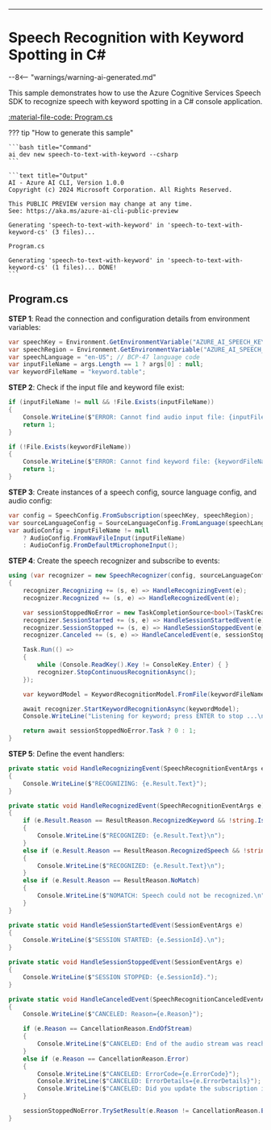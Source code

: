 ---
# Speech Recognition with Keyword Spotting in C\#

--8<-- "warnings/warning-ai-generated.md"

This sample demonstrates how to use the Azure Cognitive Services Speech SDK to recognize speech with keyword spotting in a C# console application.

[:material-file-code: Program.cs](https://raw.githubusercontent.com/robch/book-of-ai/main/docs/samples/speech-to-text-with-keyword-cs/Program.cs)

??? tip "How to generate this sample"

    ```bash title="Command"
    ai dev new speech-to-text-with-keyword --csharp
    ```

    ```text title="Output"
    AI - Azure AI CLI, Version 1.0.0
    Copyright (c) 2024 Microsoft Corporation. All Rights Reserved.

    This PUBLIC PREVIEW version may change at any time.
    See: https://aka.ms/azure-ai-cli-public-preview

    Generating 'speech-to-text-with-keyword' in 'speech-to-text-with-keyword-cs' (3 files)...

    Program.cs

    Generating 'speech-to-text-with-keyword' in 'speech-to-text-with-keyword-cs' (1 files)... DONE!
    ```

## Program.cs

**STEP 1**: Read the connection and configuration details from environment variables:

```csharp title="Program.cs"
var speechKey = Environment.GetEnvironmentVariable("AZURE_AI_SPEECH_KEY") ?? "<insert your Speech Service API key here>";
var speechRegion = Environment.GetEnvironmentVariable("AZURE_AI_SPEECH_REGION") ?? "<insert your Speech Service region here>";
var speechLanguage = "en-US"; // BCP-47 language code
var inputFileName = args.Length == 1 ? args[0] : null;
var keywordFileName = "keyword.table";
```

**STEP 2**: Check if the input file and keyword file exist:

```csharp title="Program.cs"
if (inputFileName != null && !File.Exists(inputFileName))
{
    Console.WriteLine($"ERROR: Cannot find audio input file: {inputFileName}");
    return 1;
}

if (!File.Exists(keywordFileName))
{
    Console.WriteLine($"ERROR: Cannot find keyword file: {keywordFileName}");
    return 1;
}
```

**STEP 3**: Create instances of a speech config, source language config, and audio config:

```csharp title="Program.cs"
var config = SpeechConfig.FromSubscription(speechKey, speechRegion);
var sourceLanguageConfig = SourceLanguageConfig.FromLanguage(speechLanguage);
var audioConfig = inputFileName != null
    ? AudioConfig.FromWavFileInput(inputFileName)
    : AudioConfig.FromDefaultMicrophoneInput();
```

**STEP 4**: Create the speech recognizer and subscribe to events:

```csharp title="Program.cs"
using (var recognizer = new SpeechRecognizer(config, sourceLanguageConfig, audioConfig))
{
    recognizer.Recognizing += (s, e) => HandleRecognizingEvent(e);
    recognizer.Recognized += (s, e) => HandleRecognizedEvent(e);

    var sessionStoppedNoError = new TaskCompletionSource<bool>(TaskCreationOptions.RunContinuationsAsynchronously);
    recognizer.SessionStarted += (s, e) => HandleSessionStartedEvent(e);
    recognizer.SessionStopped += (s, e) => HandleSessionStoppedEvent(e);
    recognizer.Canceled += (s, e) => HandleCanceledEvent(e, sessionStoppedNoError);

    Task.Run(() =>
    {
        while (Console.ReadKey().Key != ConsoleKey.Enter) { }
        recognizer.StopContinuousRecognitionAsync();
    });

    var keywordModel = KeywordRecognitionModel.FromFile(keywordFileName);

    await recognizer.StartKeywordRecognitionAsync(keywordModel);
    Console.WriteLine("Listening for keyword; press ENTER to stop ...\n");

    return await sessionStoppedNoError.Task ? 0 : 1;
}
```

**STEP 5**: Define the event handlers:

```csharp title="Program.cs"
private static void HandleRecognizingEvent(SpeechRecognitionEventArgs e)
{
    Console.WriteLine($"RECOGNIZING: {e.Result.Text}");
}

private static void HandleRecognizedEvent(SpeechRecognitionEventArgs e)
{
    if (e.Result.Reason == ResultReason.RecognizedKeyword && !string.IsNullOrEmpty(e.Result.Text))
    {
        Console.WriteLine($"RECOGNIZED: {e.Result.Text}\n");
    }
    else if (e.Result.Reason == ResultReason.RecognizedSpeech && !string.IsNullOrEmpty(e.Result.Text))
    {
        Console.WriteLine($"RECOGNIZED: {e.Result.Text}\n");
    }
    else if (e.Result.Reason == ResultReason.NoMatch)
    {
        Console.WriteLine($"NOMATCH: Speech could not be recognized.\n");
    }
}

private static void HandleSessionStartedEvent(SessionEventArgs e)
{
    Console.WriteLine($"SESSION STARTED: {e.SessionId}.\n");
}

private static void HandleSessionStoppedEvent(SessionEventArgs e)
{
    Console.WriteLine($"SESSION STOPPED: {e.SessionId}.");
}

private static void HandleCanceledEvent(SpeechRecognitionCanceledEventArgs e, TaskCompletionSource<bool> sessionStoppedNoError)
{
    Console.WriteLine($"CANCELED: Reason={e.Reason}");

    if (e.Reason == CancellationReason.EndOfStream)
    {
        Console.WriteLine($"CANCELED: End of the audio stream was reached.");
    }
    else if (e.Reason == CancellationReason.Error)
    {
        Console.WriteLine($"CANCELED: ErrorCode={e.ErrorCode}");
        Console.WriteLine($"CANCELED: ErrorDetails={e.ErrorDetails}");
        Console.WriteLine($"CANCELED: Did you update the subscription info?");
    }

    sessionStoppedNoError.TrySetResult(e.Reason != CancellationReason.Error);
}
```